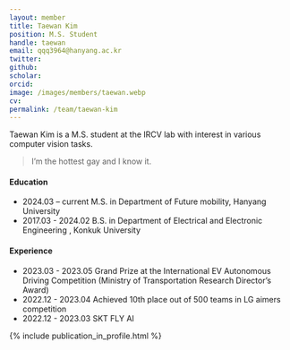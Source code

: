 ```yaml
---
layout: member
title: Taewan Kim
position: M.S. Student
handle: taewan
email: qqq3964@hanyang.ac.kr
twitter: 
github: 
scholar: 
orcid: 
image: /images/members/taewan.webp
cv: 
permalink: /team/taewan-kim
---
```


Taewan Kim is a M.S. student at the IRCV lab with interest in various computer vision tasks.
> I’m the hottest gay and I know it.

#### Education

<ul class="chronological">
  <li><span>2024.03 – current</span> M.S. in Department of Future mobility, Hanyang University</li>
  <li><span>2017.03 - 2024.02</span> B.S. in Department of Electrical and Electronic Engineering
, Konkuk University</li>
  
</ul>

#### Experience

<ul class="chronological">
  <li><span>2023.03 - 2023.05</span> Grand Prize at the International EV Autonomous Driving Competition (Ministry of Transportation Research Director’s Award)</li>
  <li><span>2022.12 - 2023.04</span> Achieved 10th place out of 500 teams in LG aimers competition</li>
  <li><span>2022.12 - 2023.03</span> SKT FLY AI</li>
  
</ul>
{% include publication_in_profile.html %}
